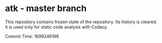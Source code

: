 # atk - master branch

This repository contains frozen state of the repository.
Its history is cleared. It is used only for static code
analysis with Codacy.

Commit Time: 1699246196